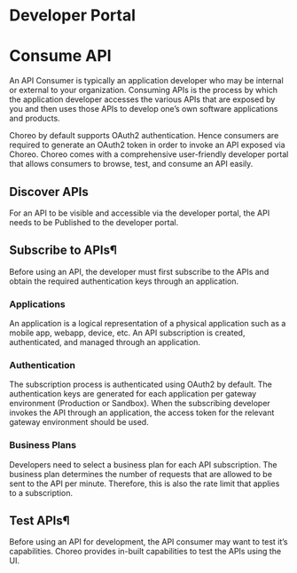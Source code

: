 # Developer Portal


# Consume API

An API Consumer is typically an application developer who may be internal or external to your organization. Consuming APIs is the process by which the application developer accesses the various APIs that are exposed by you and then uses those APIs to develop one’s own software applications and products.

Choreo by default supports OAuth2 authentication. Hence consumers are required  to generate an OAuth2 token in order to invoke an API exposed via Choreo. Choreo comes with a comprehensive user-friendly developer portal that allows consumers to browse, test, and consume an API easily.

## Discover APIs
For an API to be visible and accessible via the developer portal, the API needs to be Published to the developer portal.

## Subscribe to APIs¶
Before using an API, the developer must first subscribe to the APIs and obtain the required authentication keys through an application.

### Applications
An application is a logical representation of a physical application such as a mobile app, webapp, device, etc. An API subscription is created, authenticated, and managed through an application.

### Authentication
The subscription process is authenticated using OAuth2 by default. The authentication keys are generated for each application per gateway environment (Production or Sandbox). When the subscribing developer invokes the API through an application, the access token for the relevant gateway environment should be used.

### Business Plans
Developers need to select a business plan for each API subscription. The business plan determines the number of requests that are allowed to be sent to the API per minute. Therefore, this is also the rate limit that applies to a subscription.

## Test APIs¶
Before using an API for development, the API consumer may want to test it’s capabilities. Choreo provides in-built capabilities to test the APIs using the UI.


